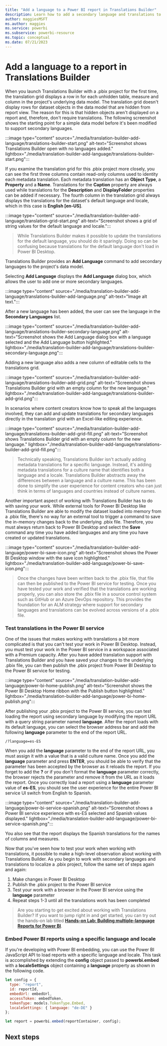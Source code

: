 ```yaml
---
title: "Add a language to a Power BI report in Translations Builder"
description: Learn how to add a secondary language and translations to a Power BI report by using Translations Builder.
author: maggiesMSFT   
ms.author: maggies
ms.service: powerbi
ms.subservice: powerbi-resource
ms.topic: conceptual
ms.date: 07/21/2023
---
```

# Add a language to a report in Translations Builder

When you launch Translations Builder with a .pbix project for the first time, the translation grid displays a row in for each unhidden table, measure and column in the project's underlying data model. The translation grid doesn't display rows for dataset objects in the data model that are hidden from report view. The reason for this is that hidden objects aren't displayed on a report and, therefore, don't require translations. The following screenshot shows the starting point for a simple data model before it's been modified to support secondary languages.

:::image type="content" source="./media/translation-builder-add-language/translations-builder-start.png" alt-text="Screenshot shows Translations Builder open with no languages added." lightbox="./media/translation-builder-add-language/translations-builder-start.png":::

If you examine the translation grid for this .pbix project more closely, you can see the first three columns contain read-only columns used to identity each metadata translation. Each metadata translation has an **Object Type**, a **Property** and a **Name**. Translations for the **Caption** property are always used while translations for the **Description** and **DisplayFolder** properties can be added if necessary. The fourth column in the translation grid always displays the translations for the dataset's default language and locale, which in this case is **English [en-US]**.

:::image type="content" source="./media/translation-builder-add-language/translation-grid-start.png" alt-text="Screenshot shows a grid of string values for the default language and locale.":::

> While Translations Builder makes it possible to update the translations for the default language, you should do it sparingly. Doing so can be confusing because translations for the default language don't load in Power BI Desktop.

Translations Builder provides an **Add Language** command to add secondary languages to the project's data model.

Selecting **Add Language** displays the **Add Language** dialog box, which allows the user to add one or more secondary languages.

:::image type="content" source="./media/translation-builder-add-language/translations-builder-add-language.png" alt-text="Image alt text.":::

After a new language has been added, the user can see the language in the **Secondary Languages** list.

:::image type="content" source="./media/translation-builder-add-language/translations-builder-secondary-language.png" alt-text="Screenshot shows the Add Language dialog box with a language selected and the Add Language button highlighted." lightbox="./media/translation-builder-add-language/translations-builder-secondary-language.png":::

Adding a new language also adds a new column of editable cells to the translations grid.

:::image type="content" source="./media/translation-builder-add-language/translations-builder-add-grid.png" alt-text="Screenshot shows Translations Builder grid with an empty column for the new language." lightbox="./media/translation-builder-add-language/translations-builder-add-grid.png":::

In scenarios where content creators know how to speak all the languages involved, they can add and update translations for secondary languages directly in the translation grid with an Excel-like editing experience.

:::image type="content" source="./media/translation-builder-add-language/translations-builder-add-grid-fill.png" alt-text="Screenshot shows Translations Builder grid with an empty column for the new language." lightbox="./media/translation-builder-add-language/translations-builder-add-grid-fill.png":::

> Technically speaking, Translations Builder isn't actually adding metadata translations for a specific language. Instead, it's adding metadata translations for a culture name that identifies both a language and a locale. Translations Builder abstracts away the differences between a language and a culture name. This has been done to simplify the user experience for content creators who can just think in terms of languages and countries instead of culture names.

Another important aspect of working with Translations Builder has to do with saving your work. While external tools for Power BI Desktop like Translations Builder are able to modify the dataset loaded into memory from a .pbix file, there's no way for an external tool to trigger a command to save the in-memory changes back to the underlying .pbix file. Therefore, you must always return back to Power BI Desktop and select the **Save** command any time you have added languages and any time you have created or updated translations.

:::image type="content" source="./media/translation-builder-add-language/power-bi-save-icon.png" alt-text="Screenshot shows the Power BI Desktop window with the save icon highlighted." lightbox="./media/translation-builder-add-language/power-bi-save-icon.png":::

> Once the changes have been written back to the .pbix file, that file can then be published to the Power BI service for testing. Once you have tested your work and verified that the translations are working properly, you can also store the .pbix file in a source control system such as GitHub or an Azure DevOps repository. This provides the foundation for an ALM strategy where support for secondary languages and translations can be evolved across versions of a .pbix file.

### Test translations in the Power BI service

One of the issues that makes working with translations a bit more complicated is that you can't test your work in Power BI Desktop. Instead, you must test your work in the Power BI service in a workspace associated with a Premium capacity. After you have added translation support with Translations Builder and you have saved your changes to the underlying .pbix file, you can then publish the .pbix project from Power BI Desktop to the Power BI service for testing.

:::image type="content" source="./media/translation-builder-add-language/power-bi-home-publish.png" alt-text="Screenshot shows the Power BI Desktop Home ribbon with the Publish button highlighted." lightbox="./media/translation-builder-add-language/power-bi-home-publish.png":::

After publishing your .pbix project to the Power BI service, you can test loading the report using secondary language by modifying the report URL with a query string parameter named **language**. After the report loads with its default language, you can select the browser address bar and add the following **language** parameter to the end of the report URL.

```http
/?language=es-ES
```

When you add the **language** parameter to the end of the report URL, you must assign it with a value that is a valid culture name. Once you add the **language** parameter and press **ENTER**, you should be able to verify that the parameter has been accepted by the browser as it reloads the report. If you forget to add the **?** or if you don't format the **language** parameter correctly, the browser rejects the parameter and remove it from the URL as it loads the report. Once you correctly load a report using a **language** parameter value of **es-ES**, you should see the user experience for the entire Power BI service UI switch from English to Spanish.

:::image type="content" source="./media/translation-builder-add-language/power-bi-service-spanish.png" alt-text="Screenshot shows a Power BI service experience with es-ES selected and Spanish values displayed." lightbox="./media/translation-builder-add-language/power-bi-service-spanish.png":::

You also see that the report displays the Spanish translations for the names of columns and measures.

Now that you've seen how to test your work when working with translations, it possible to make a high-level observation about working with Translations Builder. As you begin to work with secondary languages and translations to localize a .pbix project, follow the same set of steps again and again:

1. Make changes in Power BI Desktop
2. Publish the .pbix project to the Power BI service
3. Test your work with a browser in the Power BI service using the **language** parameter
4. Repeat steps 1-3 until all the translations work has been completed

> Are you starting to get excited about working with Translations Builder? If you want to jump right in and get started, you can try out the hands-on lab titled [**Hands-on Lab: Building multiple-language Reports for Power BI**](https://github.com/PowerBiDevCamp/TranslationsBuilder/blob/main/Labs/Hands-on%20Lab%20-%20Building%20multiple-language%20Reports%20for%20Power%20BI.md).

### Embed Power BI reports using a specific language and locale

If you're developing with Power BI embedding, you can use the Power BI JavaScript API to load reports with a specific language and locale. This task is accomplished by extending the **config** object passed to **powerbi.embed** with a **localeSettings** object containing a **language** property as shown in the following code.

``` javascript
let config = {
  type: "report",
  id: reportId,
  embedUrl: embedUrl,
  accessToken: embedToken,
  tokenType: models.TokenType.Embed,
  localeSettings: { language: "de-DE" }
};

let report = powerbi.embed(reportContainer, config);
```

## Next steps